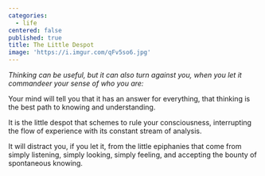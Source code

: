 ```yaml
---
categories:
  - life
centered: false
published: true
title: The Little Despot
image: 'https://i.imgur.com/qFv5so6.jpg'
---
```

_Thinking can be useful, but it can also turn against you, 
when you let it commandeer your sense of who you are:_

Your mind will tell you
that it has an answer for everything,
that thinking is the best path
to knowing and understanding.

It is the little despot
that schemes to rule your consciousness,
interrupting the flow of experience
with its constant stream of analysis.

It will distract you, if you let it,
from the little epiphanies 
that come from simply listening, 
simply looking, simply feeling,
and accepting the bounty 
of spontaneous knowing.
